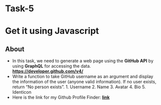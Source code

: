 # Task-5

# Get it using Javascript

## About

* In this task, we need to generate a web page using the **GitHub API** by using **GraphQL** for accessing the data.
  **https://developer.github.com/v4/**
* Write a function to take GitHub username as an argument and display the information of the user (anyone valid information). If no user exists, return “No person exists”.
      1. Username
      2. Name
      3. Avatar
      4. Bio
      5. Identicon
* Here is the link for my Github Profile Finder: **[link](https://portus2001.github.io/GITHUB-PROFILE-FINDER/)**

